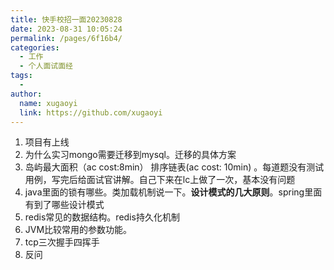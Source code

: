 ```yaml
---
title: 快手校招一面20230828
date: 2023-08-31 10:05:24
permalink: /pages/6f16b4/
categories:
  - 工作
  - 个人面试面经
tags:
  - 
author: 
  name: xugaoyi
  link: https://github.com/xugaoyi
---
```

1. 项目有上线
2. 为什么实习mongo需要迁移到mysql。迁移的具体方案
3. 岛屿最大面积（ac cost:8min） 排序链表(ac cost: 10min) 。每道题没有测试用例，写完后给面试官讲解。自己下来在lc上做了一次，基本没有问题
4. java里面的锁有哪些。类加载机制说一下。**设计模式的几大原则**。spring里面有到了哪些设计模式
5. redis常见的数据结构。redis持久化机制
6. JVM比较常用的参数功能。
7. tcp三次握手四挥手
8. 反问